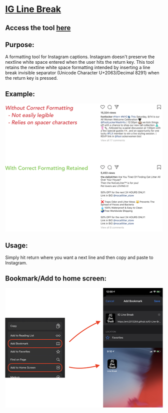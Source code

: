 # [IG Line Break](https://eric2013264.github.io/IG-Line-Break)

## Access the tool [here](https://eric2013264.github.io/IG-Line-Break)

## Purpose: 
A formatting tool for Instagram captions. Instagram doesn't preserve the nextline white space entered when the user hits the return key. This tool retains the nextline white space formatting intended by inserting a line break invisible separator (Unicode Character U+2063/Decimal 8291) when the return key is pressed.

## Example:
![Formatting](https://raw.githubusercontent.com/eric2013264/IG-Line-Break/master/images/formatting.png)

## Usage:
Simply hit return where you want a next line and then copy and paste to Instagram. 

## Bookmark/Add to home screen:
![Add to home screen](https://raw.githubusercontent.com/eric2013264/IG-Line-Break/master/images/iOSAddToHomescreen.png)
